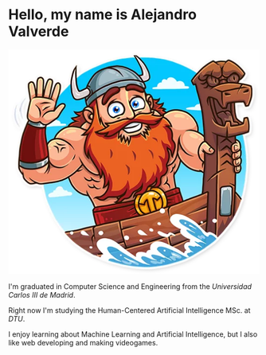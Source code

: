 # Hello, my name is Alejandro Valverde

![Hello](./Images/hello.png)

I'm graduated in Computer Science and Engineering from the *Universidad Carlos III de Madrid*.

Right now I'm studying the Human-Centered Artificial Intelligence MSc. at *DTU*. 

I enjoy learning about Machine Learning and Artificial Intelligence, but I also like web developing and making videogames.

<!--
**Pheithar/pheithar** is a ✨ _special_ ✨ repository because its `README.md` (this file) appears on your GitHub profile.

Here are some ideas to get you started:

- 🔭 I’m currently working on ...
- 🌱 I’m currently learning ...
- 👯 I’m looking to collaborate on ...
- 🤔 I’m looking for help with ...
- 💬 Ask me about ...
- 📫 How to reach me: ...
- 😄 Pronouns: ...
- ⚡ Fun fact: ...
-->
